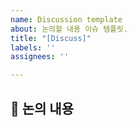 ```yaml
---
name: Discussion template
about: 논의할 내용 이슈 템플릿.
title: "[Discuss]"
labels: ''
assignees: ''

---
```


## 💬 논의 내용
